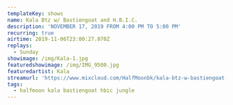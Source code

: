 ```yaml
---
templateKey: shows
name: Kala Btz w/ Bastiengoat and H.B.I.C.
description: 'NOVEMBER 17, 2019 FROM 4:00 PM TO 5:00 PM'
recurring: true
airtime: 2019-11-06T23:00:27.070Z
replays:
  - Sunday
showimage: /img/Kala-1.jpg
featuredshowimage: /img/IMG_9500.jpg
featuredartist: Kala
streamurl: 'https://www.mixcloud.com/HalfMoonbk/kala-btz-w-bastiengoat-1162019/'
tags:
  - halfmoon kala bastiengoat hbic jungle
---
```


